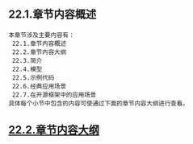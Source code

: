 
## 22.1.章节内容概述
    本章节涉及主要内容有：
     22.1.章节内容概述
     22.2.章节内容大纲
     22.3.简介
     22.4.模型
     22.5.示例代码
     22.6.经典应用场景
     22.7.在开源框架中的应用场景
	具体每个小节中包含的内容可使通过下面的章节内容大纲进行查看。

## <a href="/enhance/markmap/general/designpattern/designpattern-java/chapter/designpattern-java-outline5-chapter22.html" target="_blank">22.2.章节内容大纲</a>

<Markmap localtion="/enhance/markmap/general/designpattern/designpattern-java/chapter/designpattern-java-outline5-chapter22.html" height="500rem"/>



